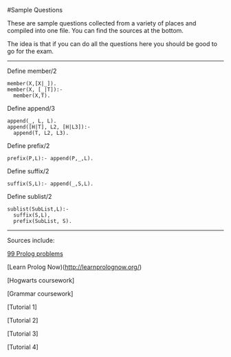 #Sample Questions

These are sample questions collected from a variety of places and compiled into one file. You can find the sources at the bottom.

The idea is that if you can do all the questions here you should be good to go for the exam. 


---

Define member/2

```
member(X,[X|_]).
member(X, [_|T]):-
  member(X,T).
```

Define append/3

```
append(_, L, L).
append([H|T], L2, [H|L3]):-
  append(T, L2, L3).
```

Define prefix/2
```
prefix(P,L):- append(P,_,L).
```

Define suffix/2
```
suffix(S,L):- append(_,S,L).
```

Define sublist/2
```
sublist(SubList,L):-
  suffix(S,L),
  prefix(SubList, S).
```








---
Sources include:

[99 Prolog problems](http://www.ic.unicamp.br/~meidanis/courses/mc336/2009s2/prolog/problemas/)

[Learn Prolog Now)(http://learnprolognow.org/)

[Hogwarts coursework]

[Grammar coursework]

[Tutorial 1]

[Tutorial 2]

[Tutorial 3]

[Tutorial 4]
